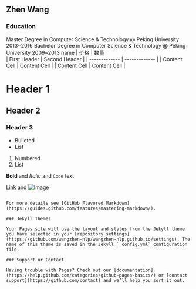 ## Zhen Wang
### Education

Master Degree   in Computer Science & Technology @ Peking University 2013\~2016
Bachelor Degree in Computer Science & Technology @ Peking University 2009\~2013
name | 价格 |  数量  
| First Header  | Second Header |
| ------------- | ------------- |
| Content Cell  | Content Cell  |
| Content Cell  | Content Cell  |
# Header 1
## Header 2
### Header 3

- Bulleted
- List

1. Numbered
2. List

**Bold** and _Italic_ and `Code` text

[Link](url) and ![Image](src)
```

For more details see [GitHub Flavored Markdown](https://guides.github.com/features/mastering-markdown/).

### Jekyll Themes

Your Pages site will use the layout and styles from the Jekyll theme you have selected in your [repository settings](https://github.com/wangzhen-nlp/wangzhen-nlp.github.io/settings). The name of this theme is saved in the Jekyll `_config.yml` configuration file.

### Support or Contact

Having trouble with Pages? Check out our [documentation](https://help.github.com/categories/github-pages-basics/) or [contact support](https://github.com/contact) and we’ll help you sort it out.
